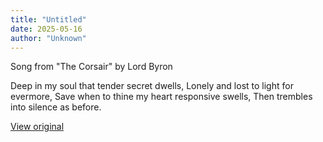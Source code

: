 ```yaml
---
title: "Untitled"
date: 2025-05-16
author: "Unknown"
---
```


Song from "The Corsair" by Lord Byron

Deep in my soul that tender secret dwells,
Lonely and lost to light for evermore,
Save when to thine my heart responsive swells,
Then trembles into silence as before.

[View original](https://t.me/c/2696929880/184)
